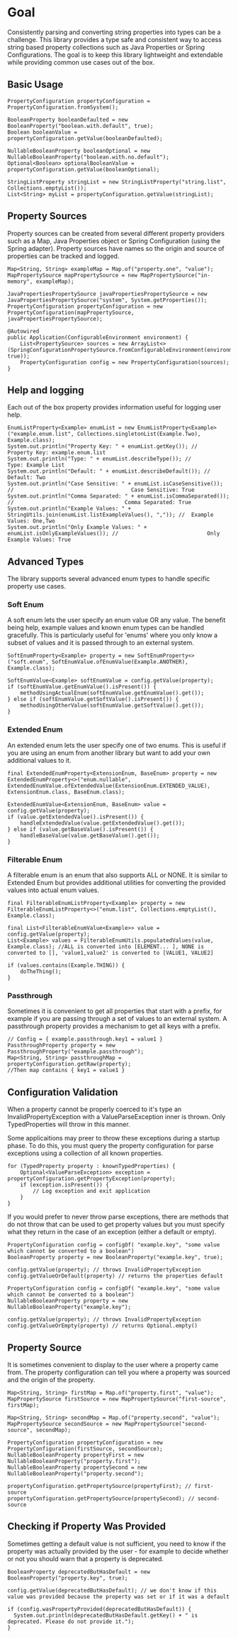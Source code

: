 # Goal

Consistently parsing and converting string properties into types can be a challenge. This library provides a type safe and consistent way to access string based property collections such as Java Properties or Spring Configurations. The goal is to keep this library lightweight and extendable while providing common use cases out of the box. 

## Basic Usage

```
PropertyConfiguration propertyConfiguration = PropertyConfiguration.fromSystem();

BooleanProperty booleanDefaulted = new BooleanProperty("boolean.with.default", true);
Boolean booleanValue = propertyConfiguration.getValue(booleanDefaulted);

NullableBooleanProperty booleanOptional = new NullableBooleanProperty("boolean.with.no.default");
Optional<Boolean> optionalBooleanValue = propertyConfiguration.getValue(booleanOptional);

StringListProperty stringList = new StringListProperty("string.list", Collections.emptyList());
List<String> myList = propertyConfiguration.getValue(stringList);
```

## Property Sources

Property sources can be created from several different property providers such as a Map, Java Properties object or Spring Configuration (using the Spring adapter). Property sources have names so the origin and source of properties can be tracked and logged. 

```
Map<String, String> exampleMap = Map.of("property.one", "value");
MapPropertySource mapPropertySource = new MapPropertySource("in-memory", exampleMap);

JavaPropertiesPropertySource javaPropertiesPropertySource = new JavaPropertiesPropertySource("system", System.getProperties());
PropertyConfiguration propertyConfiguration = new PropertyConfiguration(mapPropertySource, javaPropertiesPropertySource);

@Autowired
public Application(ConfigurableEnvironment environment) {
    List<PropertySource> sources = new ArrayList<>(SpringConfigurationPropertySource.fromConfigurableEnvironment(environment, true));
    PropertyConfiguration config = new PropertyConfiguration(sources);
}
```

## Help and logging

Each out of the box property provides information useful for logging user help. 
```
EnumListProperty<Example> enumList = new EnumListProperty<Example>("example.enum.list", Collections.singletonList(Example.Two), Example.class);
System.out.println("Property Key: " + enumList.getKey()); //                                                Property Key: example.enum.list
System.out.println("Type: " + enumList.describeType()); //                                                  Type: Example List
System.out.println("Default: " + enumList.describeDefault()); //                                            Default: Two
System.out.println("Case Sensitive: " + enumList.isCaseSensitive()); //                                     Case Sensitive: True
System.out.println("Comma Separated: " + enumList.isCommaSeparated()); //                                   Comma Separated: True
System.out.println("Example Values: " + StringUtils.join(enumList.listExampleValues(), ",")); //  Example Values: One,Two
System.out.println("Only Example Values: " + enumList.isOnlyExampleValues()); //                            Only Example Values: True
```

## Advanced Types

The library supports several advanced enum types to handle specific property use cases. 

### Soft Enum

A soft enum lets the user specify an enum value OR any value. The benefit being help, example values and known enum types can be handled gracefully. This is particularly useful for 'enums' where you only know a subset of values and it is passed through to an external system.

```
SoftEnumProperty<Example> property = new SoftEnumProperty<>("soft.enum", SoftEnumValue.ofEnumValue(Example.ANOTHER), Example.class);

SoftEnumValue<Example> softEnumValue = config.getValue(property);
if (softEnumValue.getEnumValue().isPresent()) {
    methodUsingActualEnum(softEnumValue.getEnumValue().get());
} else if (softEnumValue.getSoftValue().isPresent()) {
    methodUsingOtherValue(softEnumValue.getSoftValue().get());
}
```

### Extended Enum

An extended enum lets the user specify one of two enums. This is useful if you are using an enum from another library but want to add your own additional values to it. 

```
final ExtendedEnumProperty<ExtensionEnum, BaseEnum> property = new ExtendedEnumProperty<>("enum.nullable", ExtendedEnumValue.ofExtendedValue(ExtensionEnum.EXTENDED_VALUE), ExtensionEnum.class, BaseEnum.class);

ExtendedEnumValue<ExtensionEnum, BaseEnum> value = config.getValue(property);
if (value.getExtendedValue().isPresent()) {
    handleExtendedValue(value.getExtendedValue().get());
} else if (value.getBaseValue().isPresent()) {
    handleBaseValue(value.getBaseValue().get());
}
```

### Filterable Enum

A filterable enum is an enum that also supports ALL or NONE. It is similar to Extended Enum but provides additional utilities for converting the provided values into actual enum values. 

```
final FilterableEnumListProperty<Example> property = new FilterableEnumListProperty<>("enum.list", Collections.emptyList(), Example.class);

final List<FilterableEnumValue<Example>> value = config.getValue(property);
List<Example> values = FilterableEnumUtils.populatedValues(value, Example.class); //ALL is converted into [ELEMENT... ], NONE is converted to [], 'value1,value2' is converted to [VALUE1, VALUE2]

if (values.contains(Example.THING)) {
    doTheThing();
}
```

### Passthrough

Sometimes it is convenient to get all properties that start with a prefix, for example if you are passing through a set of values to an external system. A passthrough property provides a mechanism to get all keys with a prefix. 

```
// Config = { example.passthrough.key1 = value1 } 
PassthroughProperty property = new PassthroughProperty("example.passthrough");
Map<String, String> passthroughMap = propertyConfiguration.getRaw(property);
//Then map contains { key1 = value1 }
```

## Configuration Validation

When a property cannot be properly coerced to it's type an InvalidPropertyException with a ValueParseException inner is thrown. Only TypedProperties will throw in this manner.

Some applicaitions may preer to throw these exceptions during a startup phase. To do this, you must query the property configuration for parse exceptions using a collection of all known properties.

```
for (TypedProperty property : knownTypedProperties) {
    Optional<ValueParseException> exception = propertyConfiguration.getPropertyException(property);
    if (exception.isPresent()) {
        // Log exception and exit application
    }
}
```

If you would prefer to never throw parse exceptions, there are methods that do not throw that can be used to get property values but you must specify what they return in the case of an exception (either a default or empty).

```
PropertyConfiguration config = configOf( "example.key", "some value which cannot be converted to a boolean")
BooleanProperty property = new BooleanProperty("example.key", true);

config.getValue(property); // throws InvalidPropertyException
config.getValueOrDefault(property) // returns the properties default
```

```
PropertyConfiguration config = configOf( "example.key", "some value which cannot be converted to a boolean")
NullableBooleanProperty property = new NullableBooleanProperty("example.key");

config.getValue(property); // throws InvalidPropertyException
config.getValueOrEmpty(property) // returns Optional.empty()
```

## Property Source

It is sometimes convenient to display to the user where a property came from. The property configuration can tell you where a property was sourced and the origin of the property. 

```
Map<String, String> firstMap = Map.of("property.first", "value");
MapPropertySource firstSource = new MapPropertySource("first-source", firstMap);

Map<String, String> secondMap = Map.of("property.second", "value");
MapPropertySource secondSource = new MapPropertySource("second-source", secondMap);

PropertyConfiguration propertyConfiguration = new PropertyConfiguration(firstSource, secondSource);
NullableBooleanProperty propertyFirst = new NullableBooleanProperty("property.first");
NullableBooleanProperty propertySecond = new NullableBooleanProperty("property.second");

propertyConfiguration.getPropertySource(propertyFirst); // first-source
propertyConfiguration.getPropertySource(propertySecond); // second-source

```

## Checking if Property Was Provided

Sometimes getting a default value is not sufficient, you need to know if the property was actually provided by the user - for example to decide whether or not you should warn that a property is deprecated. 

```
BooleanProperty deprecatedButHasDefault = new BooleanProperty("property.key", true);

config.getValue(deprecatedButHasDefault); // we don't know if this value was provided because the property was set or if it was a default

if (config.wasPropertyProvided(deprecatedButHasDefault)) {
  System.out.println(deprecatedButHasDefault.getKey() + " is deprecated. Please do not provide it.");
}
```
